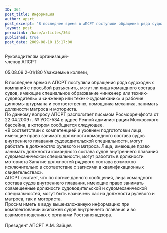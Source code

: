 ```yaml
---
ID: 364
post_title: Информация
author: apsrt
post_excerpt: 'В последнее время в АПСРТ поступили обращения ряда судоходных компаний с просьбой разъяснить, могут ли лица командного состава судов, имеющие специальное образование «инженер или техник-судоводитель» и «инженер  или техник-судомеханик» и рабочие дипломы штурмана и соответственно, помощника механика, занимать должности матроса и моториста.'
layout: post
permalink: /base/articles/364
published: true
post_date: 2009-08-10 15:17:00
---
```

Руководителям организаций- <br />
                       членов АПСРТ<br />
<br />
05.08.09  2-01/180                                                            Уважаемые коллеги,<br />
<br />
В последнее время в АПСРТ поступили обращения ряда судоходных компаний с просьбой разъяснить, могут ли лица командного состава судов, имеющие специальное образование «инженер или техник-судоводитель» и «инженер  или техник-судомеханик» и рабочие дипломы штурмана и соответственно, помощника механика, занимать должности матроса и моториста.   <br />
По данному вопросу АПСРТ располагает письмом Росморречфлота от 22.04.2009 г. № УОС-534 в адрес Речной администрации Московского бассейна, в  котором  сообщается следующее.<br />
«В соответствии с компетенцией и уровнем подгототовки лица, имеющие право занимать должности командного состава судов внутреннего плавания судоводительской специальности, могут работать в должностях рулевого и матроса. Лица, имеющие право занимать должности командного состава судов внутреннего плавания судомеханической специальности, могут работать в должности моториста Занятие должностей рядового состава возможно исключительно в соответствие с записями в квалификационных свидетельствах». <br />
АПСРТ считает, что по логике данного сообщения, лица  командного состава судов внутреннего плавания,  имеющие право занимать совмещенные должности судоводительской и судомеханической специальностей, могут быть назначены как на должности рулевого и матроса, так и моториста.<br />
Просим иметь в виду вышеизложенную информацию при комплектовании экипажей судов  внутреннего плавания и во взаимоотношениях с органами Ространснадзора.<br />
<br />
        Президент  АПСРТ                                                   А.М. Зайцев
